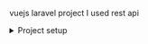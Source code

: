 vuejs laravel project I used rest api


<details><summary>Project setup</summary>
<p>

#### We can hide anything, even code!

```ruby
   puts "npm install"
```

</p>
</details>
